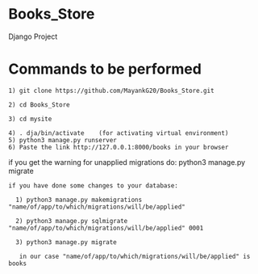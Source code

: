 # Books_Store
Django Project

# Commands to be performed

    1) git clone https://github.com/MayankG20/Books_Store.git
  
    2) cd Books_Store
  
    3) cd mysite
  
    4) . dja/bin/activate    (for activating virtual environment)
    5) python3 manage.py runserver
    6) Paste the link http://127.0.0.1:8000/books in your browser
  
   if you get the warning for unapplied migrations do:
            python3 manage.py migrate
  
    if you have done some changes to your database:
  
      1) python3 manage.py makemigrations "name/of/app/to/which/migrations/will/be/applied"
  
      2) python3 manage.py sqlmigrate "name/of/app/to/which/migrations/will/be/applied" 0001
  
      3) python3 manage.py migrate
  
       in our case "name/of/app/to/which/migrations/will/be/applied" is books
